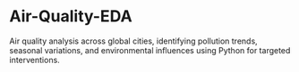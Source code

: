 # Air-Quality-EDA
Air quality analysis across global cities, identifying pollution trends, seasonal variations, and environmental influences using Python for targeted interventions.
